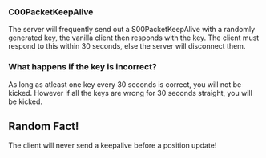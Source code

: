 ### C00PacketKeepAlive

The server will frequently send out a S00PacketKeepAlive with a randomly generated key, the vanilla client then responds with the key. 
The client must respond to this within 30 seconds, else the server will disconnect them.

### What happens if the key is incorrect?

As long as atleast one key every 30 seconds is correct, you will not be kicked. However if all the keys are wrong for 30 seconds straight, you will be kicked.


## Random Fact!
The client will never send a keepalive before a position update!
